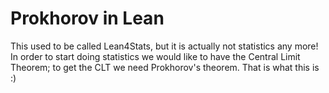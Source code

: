 # Prokhorov in Lean
This used to be called Lean4Stats, but it is actually not statistics any more! In order to start doing statistics we would like to have the Central Limit Theorem; to get the CLT we need Prokhorov's theorem. That is what this is :)
